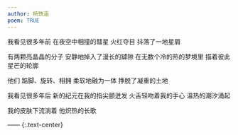 ```yaml
---
author: 杨轶涵
poem: TRUE
---
```

我看见很多年前
在夜空中相撞的彗星
火红夺目
抖落了一地星屑

有两颗亮晶晶的分子
安静地掉入了漫长的罅隙
在无数个冷的热的梦境里
描着彼此星芒的轮廓

他们
踮脚、旋转、相拥
柔软地融为一体
挣脱了凝重的土地

我看见很多年后
新的纪元在我的指尖颤迸发
火舌轻吻着我的手心
温热的潮汐涌起

我的皮肤下流淌着
他炽热的长歌

—— {:.text-center}
